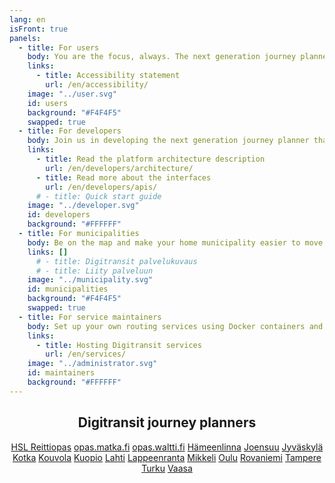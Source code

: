 ```yaml
---
lang: en
isFront: true
panels:
  - title: For users
    body: You are the focus, always. The next generation journey planner pinpoints your location and shows nearby routes, stops and timetables, in real time! Real time means that you will see the location of buses and trains, as well as the accurate times of arrival at the stops. No more time wasted waiting. The service filters unnecessary information and tells what is going on around you and how to get to your destination more conveniently. In the future, the real time service will cover the whole country.
    links:
      - title: Accessibility statement
        url: /en/accessibility/
    image: "../user.svg"
    id: users
    background: "#F4F4F5"
    swapped: true
  - title: For developers
    body: Join us in developing the next generation journey planner that is used by hundreds of thousands of people every day. Probably by you, too. You can develop the service further as a whole or improve just one part of it. Make use of the code, create something new, and show it to others! You’ll be using state-of-the-art browser technology and will soon become familiar with the development environment. Roll up your sleeves and download Digitransit. The code is open-source.
    links:
      - title: Read the platform architecture description
        url: /en/developers/architecture/
      - title: Read more about the interfaces
        url: /en/developers/apis/
      # - title: Quick start guide
    image: "../developer.svg"
    id: developers
    background: "#FFFFFF"
  - title: For municipalities
    body: Be on the map and make your home municipality easier to move around. Join us in developing the next generation journey planner and get national visibility for your home municipality. Digitransit is an easy-to-access service platform provided by HSL, Fintraffic and TVV LMJ Oy. Thanks to its open-source nature, all interested parties can participate in the development of the service. This is likely to result in better quality, improve security and provide data that is always up-to-date. Make sure that the route and timetable information for your municipality are available for the service platform.
    links: []
      # - title: Digitransit palvelukuvaus
      # - title: Liity palveluun
    image: "../municipality.svg"
    id: municipalities
    background: "#F4F4F5"
    swapped: true
  - title: For service maintainers
    body: Set up your own routing services using Docker containers and open source repositories from Digitransit.
    links:
      - title: Hosting Digitransit services
        url: /en/services/
    image: "../administrator.svg"
    id: maintainers
    background: "#FFFFFF"
---
```


<div align="center">

## Digitransit journey planners

[HSL Reittiopas](https://hsl.fi) [opas.matka.fi](https://opas.matka.fi)
[opas.waltti.fi](https://opas.waltti.fi) [Hämeenlinna](https://hameenlinna.digitransit.fi)
[Joensuu](https://joensuu.digitransit.fi) [Jyväskylä](https://jyvaskyla.digitransit.fi)
[Kotka](https://kotka.digitransit.fi) [Kouvola](https://kouvola.digitransit.fi)
[Kuopio](https://kuopio.digitransit.fi) [Lahti](https://lahti.digitransit.fi)
[Lappeenranta](https://lappeenranta.digitransit.fi) [Mikkeli](https://mikkeli.digitransit.fi)
[Oulu](https://oulu.digitransit.fi) [Rovaniemi](https://rovaniemi.digitransit.fi)
[Tampere](https://tampere.digitransit.fi) [Turku](https://turku.digitransit.fi)
[Vaasa](https://vaasa.digitransit.fi)

</div>